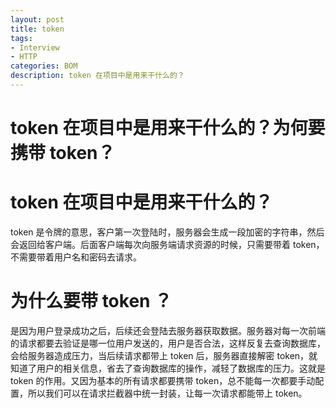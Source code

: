 ```yaml
---
layout: post
title: token
tags:
- Interview
- HTTP
categories: BOM
description: token 在项目中是用来干什么的？
---
```


# token 在项目中是用来干什么的？为何要携带 token？

# token 在项目中是用来干什么的？

token 是令牌的意思，客户第一次登陆时，服务器会生成一段加密的字符串，然后会返回给客户端。后面客户端每次向服务端请求资源的时候，只需要带着 token，不需要带着用户名和密码去请求。

# 为什么要带 token ？

是因为用户登录成功之后，后续还会登陆去服务器获取数据。服务器对每一次前端的请求都要去验证是哪一位用户发送的，用户是否合法，这样反复去查询数据库，会给服务器造成压力，当后续请求都带上 token 后，服务器直接解密 token，就知道了用户的相关信息，省去了查询数据库的操作，减轻了数据库的压力。这就是 token 的作用。又因为基本的所有请求都要携带 token，总不能每一次都要手动配置，所以我们可以在请求拦截器中统一封装，让每一次请求都能带上 token。